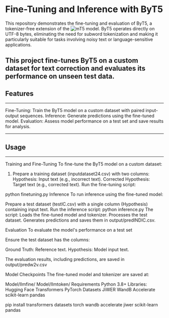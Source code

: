 
# Fine-Tuning and Inference with ByT5
This repository demonstrates the fine-tuning and evaluation of ByT5, a tokenizer-free extension of the ![mT5 model](https://arxiv.org/abs/2010.11934). ByT5 operates directly on UTF-8 bytes, eliminating the need for subword tokenization and making it particularly suitable for tasks involving noisy text or language-sensitive applications.

This project fine-tunes ByT5 on a custom dataset for text correction and evaluates its performance on unseen test data.
-----------------------------------------------------------------------------------------------------------
## Features
-----------------------------------------------------------------------------------------------------------
Fine-Tuning: Train the ByT5 model on a custom dataset with paired input-output sequences.
Inference: Generate predictions using the fine-tuned model.
Evaluation: Assess model performance on a test set and save results for analysis.

-----------------------------------------------------------------------------------------------------------
## Usage
-----------------------------------------------------------------------------------------------------------
Training and Fine-Tuning
To fine-tune the ByT5 model on a custom dataset:

1. Prepare a training dataset (inputdataset24.csv) with two columns:
    Hypothesis: Input text (e.g., incorrect text).
    Corrected Hypothesis: Target text (e.g., corrected text).
   Run the fine-tuning script:

python finetuning.py
Inference
To run inference using the fine-tuned model:

Prepare a test dataset (testIC.csv) with a single column (Hypothesis) containing input text.
Run the inference script:
python inference.py
The script: Loads the fine-tuned model and tokenizer. Processes the test dataset. Generates predictions and saves them in output/predINDIC.csv.

Evaluation
To evaluate the model's performance on a test set

Ensure the test dataset has the columns:

Ground Truth: Reference text. Hypothesis: Model input text.

The evaluation results, including predictions, are saved in output/predw2v.csv

Model Checkpoints
The fine-tuned model and tokenizer are saved at:

Model/llmfine/
Model/llmtoken/
Requirements
Python 3.8+ Libraries: Hugging Face Transformers PyTorch Datasets JiWER WandB Accelerate scikit-learn pandas

pip install transformers datasets torch wandb accelerate jiwer scikit-learn pandas
